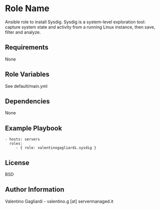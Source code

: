 Role Name
========

Ansible role to install Sysdig. Sysdig is a system-level exploration tool: capture system state and activity from a running Linux instance, then save, filter and analyze.

Requirements
------------

None

Role Variables
--------------

See default/main.yml

Dependencies
------------

None

Example Playbook
-------------------------

    - hosts: servers
      roles:
         - { role: valentinogagliardi.sysdig }

License
-------

BSD

Author Information
------------------

Valentino Gagliardi - valentino.g [at] servermanaged.it
